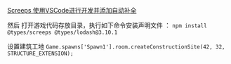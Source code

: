 [Screeps 使用VSCode进行开发并添加自动补全](https://www.jianshu.com/p/5603d0c486b1)

然后 打开游戏代码存放目录，执行如下命令安装声明文件 ：
`npm install @types/screeps @types/lodash@3.10.1`



设置建筑工地
`Game.spawns['Spawn1'].room.createConstructionSite(42, 32, STRUCTURE_EXTENSION);`